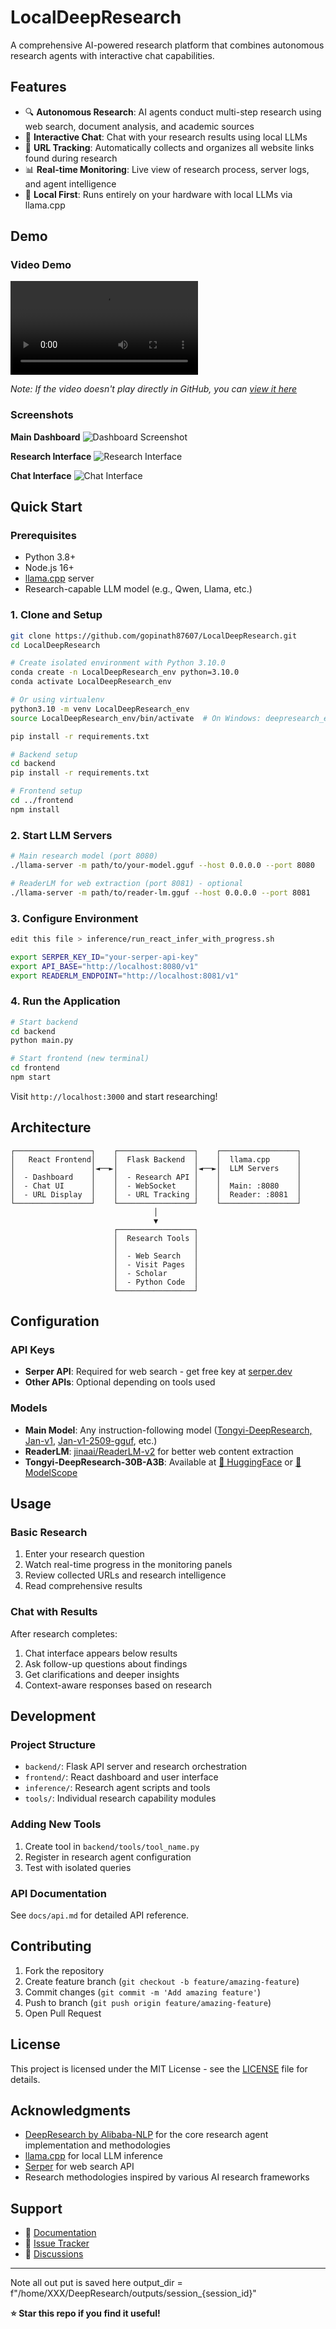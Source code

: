 # LocalDeepResearch

A comprehensive AI-powered research platform that combines autonomous research agents with interactive chat capabilities.

## Features

- 🔍 **Autonomous Research**: AI agents conduct multi-step research using web search, document analysis, and academic sources
- 💬 **Interactive Chat**: Chat with your research results using local LLMs
- 🔗 **URL Tracking**: Automatically collects and organizes all website links found during research
- 📊 **Real-time Monitoring**: Live view of research process, server logs, and agent intelligence
- 🎯 **Local First**: Runs entirely on your hardware with local LLMs via llama.cpp

## Demo

### Video Demo
![Demo Video](https://github.com/gopinath87607/LocalDeepResearch/blob/main/Screencast%20from%202025-09-26%2020-11-24.webm)

*Note: If the video doesn't play directly in GitHub, you can [view it here](https://github.com/gopinath87607/LocalDeepResearch/blob/main/Screencast%20from%202025-09-26%2020-11-24.webm)*

### Screenshots

**Main Dashboard**
![Dashboard Screenshot](https://github.com/gopinath87607/LocalDeepResearch/blob/main/Screenshot%20from%202025-09-26%2020-49-33.png)

**Research Interface**
![Research Interface](https://github.com/gopinath87607/LocalDeepResearch/blob/main/Screenshot%20from%202025-09-26%2020-51-17.png)

**Chat Interface**
![Chat Interface](https://github.com/gopinath87607/LocalDeepResearch/blob/main/Screenshot%20from%202025-09-26%2020-51-22.png)

## Quick Start

### Prerequisites
- Python 3.8+
- Node.js 16+
- [llama.cpp](https://github.com/ggerganov/llama.cpp) server
- Research-capable LLM model (e.g., Qwen, Llama, etc.)

### 1. Clone and Setup
```bash
git clone https://github.com/gopinath87607/LocalDeepResearch.git
cd LocalDeepResearch

# Create isolated environment with Python 3.10.0
conda create -n LocalDeepResearch_env python=3.10.0
conda activate LocalDeepResearch_env

# Or using virtualenv
python3.10 -m venv LocalDeepResearch_env
source LocalDeepResearch_env/bin/activate  # On Windows: deepresearch_env\Scripts\activate

pip install -r requirements.txt

# Backend setup
cd backend
pip install -r requirements.txt

# Frontend setup
cd ../frontend
npm install
```

### 2. Start LLM Servers
```bash
# Main research model (port 8080)
./llama-server -m path/to/your-model.gguf --host 0.0.0.0 --port 8080

# ReaderLM for web extraction (port 8081) - optional
./llama-server -m path/to/reader-lm.gguf --host 0.0.0.0 --port 8081
```

### 3. Configure Environment
```bash
edit this file > inference/run_react_infer_with_progress.sh

export SERPER_KEY_ID="your-serper-api-key"
export API_BASE="http://localhost:8080/v1"
export READERLM_ENDPOINT="http://localhost:8081/v1"
```

### 4. Run the Application
```bash
# Start backend
cd backend
python main.py

# Start frontend (new terminal)
cd frontend
npm start
```

Visit `http://localhost:3000` and start researching!

## Architecture

```
┌─────────────────┐    ┌─────────────────┐    ┌─────────────────┐
│   React Frontend│    │  Flask Backend  │    │  llama.cpp      │
│                 │◄──►│                 │◄──►│  LLM Servers    │
│  - Dashboard    │    │  - Research API │    │                 │
│  - Chat UI      │    │  - WebSocket    │    │  Main: :8080    │
│  - URL Display  │    │  - URL Tracking │    │  Reader: :8081  │
└─────────────────┘    └─────────────────┘    └─────────────────┘
                                │
                                ▼
                       ┌─────────────────┐
                       │  Research Tools │
                       │                 │
                       │  - Web Search   │
                       │  - Visit Pages  │
                       │  - Scholar      │
                       │  - Python Code  │
                       └─────────────────┘
```

## Configuration

### API Keys
- **Serper API**: Required for web search - get free key at [serper.dev](https://serper.dev)
- **Other APIs**: Optional depending on tools used

### Models
- **Main Model**: Any instruction-following model ([Tongyi-DeepResearch, Jan-v1](https://huggingface.co/Alibaba-NLP/Tongyi-DeepResearch-30B-A3B), [Jan-v1-2509-gguf](https://huggingface.co/janhq/Jan-v1-2509-gguf), etc.)
- **ReaderLM**: [jinaai/ReaderLM-v2](https://huggingface.co/jinaai/ReaderLM-v2) for better web content extraction
- **Tongyi-DeepResearch-30B-A3B**: Available at [🤗 HuggingFace](https://huggingface.co/Alibaba-NLP/Tongyi-DeepResearch-30B-A3B) or [🤖 ModelScope](https://modelscope.cn/models/iic/Tongyi-DeepResearch-30B-A3B)

## Usage

### Basic Research
1. Enter your research question
2. Watch real-time progress in the monitoring panels
3. Review collected URLs and research intelligence
4. Read comprehensive results

### Chat with Results
After research completes:
1. Chat interface appears below results
2. Ask follow-up questions about findings
3. Get clarifications and deeper insights
4. Context-aware responses based on research

## Development

### Project Structure
- `backend/`: Flask API server and research orchestration
- `frontend/`: React dashboard and user interface  
- `inference/`: Research agent scripts and tools
- `tools/`: Individual research capability modules

### Adding New Tools
1. Create tool in `backend/tools/tool_name.py`
2. Register in research agent configuration
3. Test with isolated queries

### API Documentation
See `docs/api.md` for detailed API reference.

## Contributing

1. Fork the repository
2. Create feature branch (`git checkout -b feature/amazing-feature`)
3. Commit changes (`git commit -m 'Add amazing feature'`)
4. Push to branch (`git push origin feature/amazing-feature`)
5. Open Pull Request

## License

This project is licensed under the MIT License - see the [LICENSE](LICENSE) file for details.

## Acknowledgments

- [DeepResearch by Alibaba-NLP](https://github.com/Alibaba-NLP/DeepResearch) for the core research agent implementation and methodologies
- [llama.cpp](https://github.com/ggerganov/llama.cpp) for local LLM inference
- [Serper](https://serper.dev) for web search API
- Research methodologies inspired by various AI research frameworks

## Support

- 📖 [Documentation](docs/)
- 🐛 [Issue Tracker](https://github.com/gopinath87607/LocalDeepResearch/issues)
- 💬 [Discussions](https://github.com/gopinath87607/LocalDeepResearch/discussions)

---

Note all out put is saved here
output_dir = f"/home/XXX/DeepResearch/outputs/session_{session_id}"

**⭐ Star this repo if you find it useful!**
